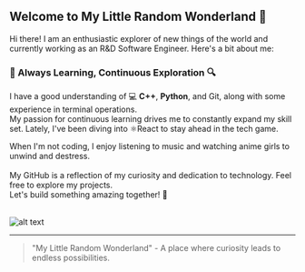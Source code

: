 ## Welcome to My Little Random Wonderland 🌟
Hi there! I am an enthusiastic explorer of new things of the world and currently working as an R&D Software Engineer. Here's a bit about me:

### 🌱 Always Learning, Continuous Exploration 🔍
I have a good understanding of 💻 **C++**, **Python**, and Git, along with some experience in terminal operations.<br />
My passion for continuous learning drives me to constantly expand my skill set. Lately, I've been diving into ⚛️React to stay ahead in the tech game.

When I'm not coding, I enjoy listening to music and watching anime girls to unwind and destress.
<br /><br />
My GitHub is a reflection of my curiosity and dedication to technology. Feel free to explore my projects.
<br />
Let's build something amazing together! 🚀
<br />
<br />

![alt text](https://res.cloudinary.com/omaha-code/image/upload/ar_4:3,c_fill,dpr_1.0,e_art:quartz,g_auto,h_396,q_auto:best,t_Linkedin_official,w_1584/v1561576558/mountains-1412683_1280.png)

---

> "My Little Random Wonderland" - A place where curiosity leads to endless possibilities.
